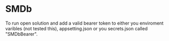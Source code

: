 # SMDb

To run open solution and add a valid bearer token to either you enviroment varibles (not tested this), appsetting.json or you secrets.json called "SMDbBearer".
